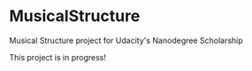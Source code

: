 # MusicalStructure
Musical Structure project for Udacity's Nanodegree Scholarship

This project is in progress!
